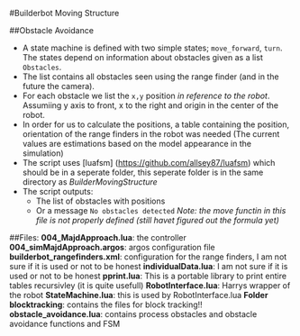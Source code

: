 #Builderbot Moving Structure

##Obstacle Avoidance
- A state machine is defined with two simple states; `move_forward`, `turn`. The states depend on information about obstacles given as a list `Obstacles`. 
- The list contains all obstacles seen using the range finder (and in the future the camera). 
- For each obstacle we list the `x,y` position *in reference to the robot*. Assumiing y axis to front, x to the right and origin in the center of the robot.
- In order for us to calculate the positions, a table containing the position, orientation of the range finders in the robot was needed (The current values are estimations based on the model appearance in the simulation)
- The script uses [luafsm] (https://github.com/allsey87/luafsm) which should be in a seperate folder, this seperate folder is in the same directory as *BuilderMovingStructure*
- The script outputs:
    - The list of obstacles with positions 
    - Or a message `No obstacles detected`
*Note: the move functin in this file is not properly defined (still havet figured out the formula yet)*


##Files:
**004_MajdApproach.lua**: the controller
**004_simMajdApproach.argos**: argos configuration file
**builderbot_rangefinders.xml**: configuration for the range finders, I am not sure if it is used or not to be honest
**individualData.lua**: I am not sure if it is used or not to be honest
**pprint.lua**: This is a portable library to print entire tables recursivley (it is quite usefull)
**RobotInterface.lua**: Harrys wrapper of the robot
**StateMachine.lua**: this is used by RobotInterface.lua
**Folder blocktracking**: contains the files for block tracking!!
**obstacle_avoidance.lua**: contains process obstacles and obstacle avoidance functions and FSM

